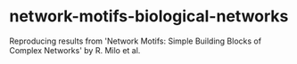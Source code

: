 # network-motifs-biological-networks
Reproducing results from 'Network Motifs: Simple Building Blocks of Complex Networks' by R. Milo et al.
